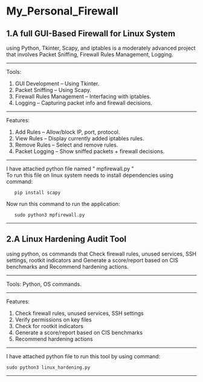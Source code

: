 # My_Personal_Firewall
1.A full GUI-Based Firewall for Linux System 
---
using Python, Tkinter, Scapy, and iptables is a moderately advanced project that involves Packet Sniffing, Firewall Rules Management, Logging.

---
Tools: 
1. GUI Development – Using Tkinter. 
2. Packet Sniffing – Using Scapy. 
3. Firewall Rules Management – Interfacing with iptables. 
4. Logging – Capturing packet info and firewall decisions. 
---
Features: 
1.	Add Rules – Allow/block IP, port, protocol.
2.	View Rules – Display currently added iptables rules.
3.	Remove Rules – Select and remove rules.
4.	Packet Logging – Show sniffed packets + firewall decisions.
---
I have attached python file named " mpfirewall.py "  
To run this file on linux system needs to install dependencies using command: </br>
  
       pip install scapy
Now run this command to run the application: 

       sudo python3 mpfirewall.py       
---
2.A Linux Hardening Audit Tool 
---
using python, os commands that Check firewall rules, unused services, SSH settings, rootkit indicators and Generate a score/report based on CIS benchmarks and Recommend hardening actions.

---
Tools: Python, OS commands.

---
Features: 
	
1.	Check firewall rules, unused services, SSH settings
2.	Verify permissions on key files
3.	Check for rootkit indicators
4.	Generate a score/report based on CIS benchmarks
5.	Recommend hardening actions


---
I have attached python file to run this tool by using command: 

    sudo python3 linux_hardening.py 


---
